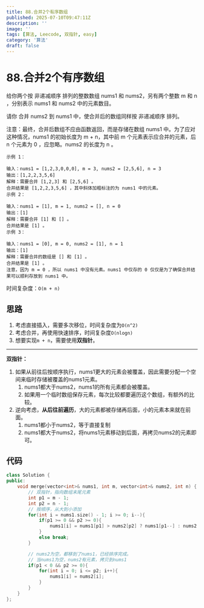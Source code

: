 ```yaml
---
title: 88.合并2个有序数组
published: 2025-07-10T09:47:11Z
description: ''
image: ''
tags: [算法, Leecode, 双指针, easy]
category: '算法'
draft: false
---
```


# 88.合并2个有序数组

给你两个按 非递减顺序 排列的整数数组 nums1 和 nums2，另有两个整数 m 和 n ，分别表示 nums1 和 nums2 中的元素数目。

请你 合并 nums2 到 nums1 中，使合并后的数组同样按 非递减顺序 排列。

注意：最终，合并后数组不应由函数返回，而是存储在数组 nums1 中。为了应对这种情况，nums1 的初始长度为 m + n，其中前 m 个元素表示应合并的元素，后 n 个元素为 0 ，应忽略。nums2 的长度为 n 。

```
示例 1：

输入：nums1 = [1,2,3,0,0,0], m = 3, nums2 = [2,5,6], n = 3
输出：[1,2,2,3,5,6]
解释：需要合并 [1,2,3] 和 [2,5,6] 。
合并结果是 [1,2,2,3,5,6] ，其中斜体加粗标注的为 nums1 中的元素。
示例 2：

输入：nums1 = [1], m = 1, nums2 = [], n = 0
输出：[1]
解释：需要合并 [1] 和 [] 。
合并结果是 [1] 。
示例 3：

输入：nums1 = [0], m = 0, nums2 = [1], n = 1
输出：[1]
解释：需要合并的数组是 [] 和 [1] 。
合并结果是 [1] 。
注意，因为 m = 0 ，所以 nums1 中没有元素。nums1 中仅存的 0 仅仅是为了确保合并结果可以顺利存放到 nums1 中。
```

时间复杂度：`O(m + n)`

## 思路

1. 考虑直接插入，需要多次移位，时间复杂度为`O(n^2)`
2. 考虑合并，再使用快速排序，时间复杂度`O(nlogn)`
3. 想要实现`m + n`，需要使用**双指针**。

---

**双指针：**

1. 如果从前往后按顺序执行，nums1更大的元素会被覆盖，因此需要分配一个空间来临时存储被覆盖的nums1元素。
   1. nums1都大于nums2，nums1的所有元素都会被覆盖。
   2. 如果用一个临时数组保存元素，每次比较都要遍历这个数组，有额外的比较。
2. 逆向考虑，**从后往前遍历**，大的元素都被存储再后面，小的元素本来就在前面。
   1. nums1都小于nums2，等于直接复制
   2. nums1都大于nums2，将nums1元素移动到后面，再拷贝nums2的元素即可。

## 代码

```cpp
class Solution {
public:
    void merge(vector<int>& nums1, int m, vector<int>& nums2, int n) {
        // 双指针，指向数组末尾元素
        int p1 = m - 1;
        int p2 = n - 1;
        // 按顺序，从大到小添加
        for(int i = nums1.size() - 1; i >= 0; i--){
            if(p1 >= 0 && p2 >= 0){
                nums1[i] = nums1[p1] > nums2[p2] ? nums1[p1--] : nums2[p2--];
            }
            else break;
        }

        // nums2为空，都移到了nums1，已经排序完成。
        // 当nums1为空，nums2有元素，拷贝到nums1
        if(p1 < 0 && p2 >= 0){
            for(int i = 0; i <= p2; i++){
                nums1[i] = nums2[i];
            }
        }
    }
};
```